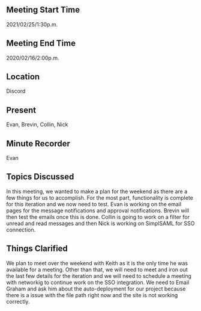 ## Meeting Start Time  
2021/02/25/1:30p.m.

## Meeting End Time  
2020/02/16/2:00p.m.

## Location  
Discord

## Present  
Evan, Brevin, Collin, Nick

## Minute Recorder  
Evan

## Topics Discussed 
In this meeting, we wanted to make a plan for the weekend as there are a few things for us to accomplish. For the most part, functionality is complete for this iteration and 
we now need to test. Evan is working on the email pages for the message notifications and approval notifications. Brevin will then test the emails once this is done. Collin is going to
work on a filter for unread and read messages and then Nick is working on SimplSAML for SSO connection.

## Things Clarified  
We plan to meet over the weekend with Keith as it is the only time he was available for a meeting. Other than that, we will need to meet and iron out the last few details for the
iteration and we will need to schedule a meeting with networkig to continue work on the SSO integration. We need to Email Graham and ask him about the auto-deployment for our project 
because there is a issue with the file path right now and the site is not working correctly.
